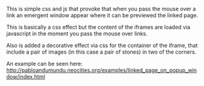 This is simple css and js that provoke that when you pass the mouse over a link an emergent window appear where it can be previewed the linked page.

This is basically a css effect but the content of the iframes are loaded via javascript in the moment you pass the mouse over links.

Also is added a decorative effect via css for the container of the iframe, that include a pair of images (in this case a pair of stones) in two of the corners.

An example can be seen here:
http://pabloandumundu.neocities.org/examples/linked_page_on_popup_window/index.html
